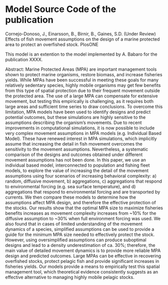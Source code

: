 # Model Source Code of the publication
Cornejo-Donoso, J., Einarsson, B.,  Birnir, B., Gaines, S.D. (Under Review) Effects of fish movement assumptions on the design of a marine protected area to protect an overfished stock. PlosONE

This model is an extention to the model implemented by A. Babaro for the publication XXXX.

Abstract:
Marine Protected Areas (MPA) are important management tools shown to protect marine organisms, restore biomass, and increase fisheries yields. While MPAs have been successful in meeting these goals for many relatively sedentary species, highly mobile organisms may get few benefits from this type of spatial protection due to their frequent movement outside the protected area. The use of a large MPA can compensate for extensive movement, but testing this empirically is challenging, as it requires both large areas and sufficient time series to draw conclusions. To overcome this limitation, MPA models have been used to identify designs and predict potential outcomes, but these simulations are highly sensitive to the assumptions describing the organism’s movements. 
Due to recent improvements in computational simulations, it is now possible to include very complex movement assumptions in MPA models (e.g. Individual Based Model). These have renewed interest in MPA simulations, which implicitly assume that increasing the detail in fish movement overcomes the sensitivity to the movement assumptions. Nevertheless, a systematic comparison of the designs and outcomes obtained under different movement assumptions has not been done. 
In this paper, we use an individual based model, interconnected to population and fishing fleet models, to explore the value of increasing the detail of the movement assumptions using four scenarios of increasing behavioral complexity: a) random, diffusive movement, b) aggregations, c) aggregations that respond to environmental forcing (e.g. sea surface temperature), and d) aggregations that respond to environmental forcing and are transported by currents.  We then compare these models to determine how the assumptions affect MPA design, and therefore the effective protection of the stocks.
Our results show that the optimal MPA size to maximize fisheries benefits increases as movement complexity increases from ~10% for the diffusive assumption to ~30% when full environment forcing was used. We also found that in cases of limited understanding of the movement dynamics of a species, simplified assumptions can be used to provide a guide for the minimum MPA size needed to effectively protect the stock. However, using oversimplified assumptions can produce suboptimal designs and lead to a density underestimation of ca. 30%; therefore, the main value of detailed movement dynamics is to provide more reliable MPA design and predicted outcomes.
Large MPAs can be effective in recovering overfished stocks, protect pelagic fish and provide significant increases in fisheries yields. Our models provide a means to empirically test this spatial management tool, which theoretical evidence consistently suggests as an effective alternative to managing highly mobile pelagic stocks. 

